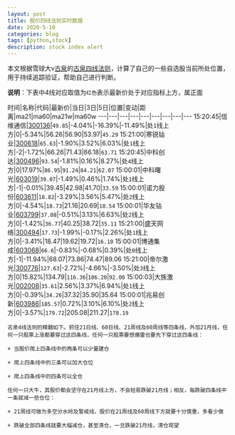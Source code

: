 ```yaml
---
layout: post
title: 股价四线法则实时数据
date: 2020-5-10
categories: blog
tags: [python,stock]
description: stock index alert
---
```



本文根据雪球大v[古泉](https://xueqiu.com/u/7148646888)的[古泉四线法则](https://xueqiu.com/7148646888/130498192)，计算了自己的一些自选股当前所处位置，用于持续追踪验证，帮助自己进行判断。

**说明**：下表中4线对应取值为`红色`表示最新价处于对应指标上方，属正面

时间|名称|代码|最新价|当日|3日|5日|位置|变动|距离|ma21|ma60|ma21w|ma60w
---|---|---|---|---|---|---|---|---
15:20:45|信维通信|[300136](https://xueqiu.com/S/SZ300136)|`49.85`|-4.04%|-16.39%|-11.49%|处`1`线上方|0|-5.34%|56.26|56.90|53.97|`45.29`
15:21:00|寒锐钴业|[300618](https://xueqiu.com/S/SZ300618)|`65.63`|-1.90%|3.52%|6.03%|处`1`线上方|-2|-1.72%|66.26|71.43|66.18|`63.71`
15:20:45|中科创达|[300496](https://xueqiu.com/S/SZ300496)|`93.54`|-1.81%|0.16%|8.27%|处`4`线上方|0|17.97%|`86.95`|`91.24`|`84.21`|`62.07`
15:00:01|中科曙光|[603019](https://xueqiu.com/S/SH603019)|`39.07`|-1.49%|0.46%|1.74%|处`1`线上方|-1|-0.01%|39.45|42.98|41.70|`33.59`
15:00:01|诺力股份|[603611](https://xueqiu.com/S/SH603611)|`18.82`|-3.29%|3.56%|5.47%|处`2`线上方|0|-4.54%|`18.73`|21.16|20.69|`18.54`
15:00:01|华友钴业|[603799](https://xueqiu.com/S/SH603799)|`37.08`|-0.51%|3.13%|6.63%|处`2`线上方|0|-1.42%|`36.77`|40.25|38.72|`35.11`
15:21:00|盛天网络|[300494](https://xueqiu.com/S/SZ300494)|`17.73`|-1.99%|-0.17%|2.26%|处`1`线上方|0|-3.41%|18.47|19.62|19.72|`16.10`
15:00:01|博通集成|[603068](https://xueqiu.com/S/SH603068)|`66.6`|-0.83%|-0.68%|0.39%|处`0`线上方|-1|-11.94%|68.07|73.86|74.47|89.06
15:21:00|帝尔激光|[300776](https://xueqiu.com/S/SZ300776)|`127.63`|-2.72%|-4.66%|-3.50%|处`3`线上方|0|15.82%|134.79|`116.36`|`106.20`|`92.00`
15:00:03|大族激光|[002008](https://xueqiu.com/S/SZ002008)|`35.61`|2.56%|3.37%|6.94%|处`1`线上方|0|-0.39%|`34.26`|37.32|35.90|35.64
15:00:01|兆易创新|[603986](https://xueqiu.com/S/SH603986)|`185.57`|0.72%|3.10%|6.10%|处`2`线上方|0|-3.57%|`179.72`|205.08|211.27|`178.19`

```
古泉4线法则的精髓如下。抓住21日线、60日线、21周线及60周线等四条线，外加21月线，任何一只股票上涨都要穿过这四条线，任何一只股票要想爆雷也要先下穿过这四条线：

+ 当股价爬上四条线中的两条可以少量建仓

+ 爬上四条线中的三条可以加大仓位

+ 爬上四条线中的四条可以全仓

任何一只大牛，其股价都会坚守在21月线上方，不会轻易跌破21月线；相反，每跌破四条线中一条就减一些仓位：

+ 21周线可做为多空分水岭及警戒线，股价在21周线及60周线下方就要十分慎重，多看少做

+ 跌破全部四条线就要大幅减仓，甚至清仓，一旦跌破21月线，清仓观望
```